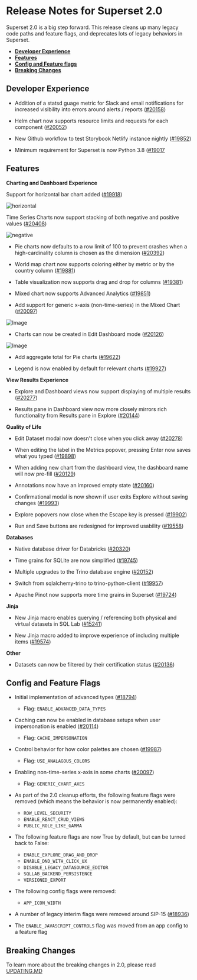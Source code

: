 <!--
Licensed to the Apache Software Foundation (ASF) under one
or more contributor license agreements.  See the NOTICE file
distributed with this work for additional information
regarding copyright ownership.  The ASF licenses this file
to you under the Apache License, Version 2.0 (the
"License"); you may not use this file except in compliance
with the License.  You may obtain a copy of the License at

  http://www.apache.org/licenses/LICENSE-2.0

Unless required by applicable law or agreed to in writing,
software distributed under the License is distributed on an
"AS IS" BASIS, WITHOUT WARRANTIES OR CONDITIONS OF ANY
KIND, either express or implied.  See the License for the
specific language governing permissions and limitations
under the License.
-->

# Release Notes for Superset 2.0

Superset 2.0 is a big step forward. This release cleans up many legacy code paths and feature flags, and deprecates lots of legacy behaviors in Superset.

- [**Developer Experience**](#developer-experience)
- [**Features**](#features)
- [**Config and Feature flags**](#config-and-feature-flags)
- [**Breaking Changes**](#breaking-changes)

## Developer Experience

- Addition of a statsd guage metric for Slack and email notifications for increased visibility into errors around alerts / reports ([#20158](https://github.com/apache/superset/pull/20136))

- Helm chart now supports resource limits and requests for each component ([#20052](https://github.com/apache/superset/pull/20052))

- New Github workflow to test Storybook Netlify instance nightly ([#19852](https://github.com/apache/superset/pull/19852))

- Minimum requirement for Superset is now Python 3.8 ([#19017](https://github.com/apache/superset/pull/19017)

## Features

**Charting and Dashboard Experience**

Support for horizontal bar chart added ([#19918](https://github.com/apache/superset/pull/19918))

![horizontal](https://user-images.githubusercontent.com/11830681/166248149-4946388a-5051-4d13-a516-50a81e9b5be3.png)

Time Series Charts now support stacking of both negative and positive values ([#20408](https://github.com/apache/superset/pull/20408))

![negative](https://user-images.githubusercontent.com/15073128/174057996-52255bfe-60c3-4727-be99-e328c124e439.png)

- Pie charts now defaults to a row limit of 100 to prevent crashes when a high-cardinality column is chosen as the dimension ([#20392](https://github.com/apache/superset/pull/20392))

- World map chart now supports coloring either by metric or by the country column ([#19881](https://github.com/apache/superset/pull/19987))

- Table visualization now supports drag and drop for columns ([#19381](https://github.com/apache/superset/pull/19381))

- Mixed chart now supports Advanced Analytics ([#19851](https://github.com/apache/superset/pull/19851))

- Add support for generic x-axis (non-time-series) in the Mixed Chart ([#20097](https://github.com/apache/superset/pull/20097))

![Image](https://user-images.githubusercontent.com/33317356/168807749-b021c04c-8902-4b4f-a7a4-f21544fb678e.png)

- Charts can now be created in Edit Dashboard mode ([#20126](https://github.com/apache/superset/pull/20126))

![Image](https://user-images.githubusercontent.com/15073128/169251205-2c0f36bb-17e0-4549-aa84-66a58a377603.png)

- Add aggregate total for Pie charts ([#19622](https://github.com/apache/superset/pull/19622))

- Legend is now enabled by default for relevant charts ([#19927](https://github.com/apache/superset/pull/19622))

**View Results Experience**

- Explore and Dashboard views now support displaying of multiple results ([#20277](https://github.com/apache/superset/pull/20277))

- Results pane in Dashboard view now more closely mirrors rich functionality from Results pane in Explore ([#20144](https://github.com/apache/superset/pull/20144))


**Quality of Life**

- Edit Dataset modal now doesn't close when you click away ([#20278](https://github.com/apache/superset/pull/20278))

- When editing the label in the Metrics popover, pressing Enter now saves what you typed ([#19898](https://github.com/apache/superset/pull/19898))

- When adding new chart from the dashboard view, the dashboard name will now pre-fill ([#20129](https://github.com/apache/superset/pull/20129))

- Annotations now have an improved empty state ([#20160](https://github.com/apache/superset/pull/20160))

- Confirmational modal is now shown if user exits Explore without saving changes ([#19993](https://github.com/apache/superset/pull/19993))

- Explore popovers now close when the Escape key is pressed ([#19902](https://github.com/apache/superset/pull/19902))

- Run and Save buttons are redesigned for improved usability ([#19558](https://github.com/apache/superset/pull/19558))

**Databases**

- Native database driver for Databricks ([#20320](https://github.com/apache/superset/pull/20320))

- Time grains for SQLite are now simplified ([#19745](https://github.com/apache/superset/pull/19745/files))

- Multiple upgrades to the Trino database engine ([#20152](https://github.com/apache/superset/pull/20152))

- Switch from sqlalchemy-trino to trino-python-client ([#19957](https://github.com/apache/superset/pull/19957))

- Apache Pinot now supports more time grains in Superset ([#19724](https://github.com/apache/superset/pull/19724))

**Jinja**

- New Jinja macro enables querying / referencing both physical and virtual datasets in SQL Lab ([#15241](https://github.com/apache/superset/pull/15241))

- New Jinja macro added to improve experience of including multiple items ([#19574](https://github.com/apache/superset/pull/18936))

**Other**

- Datasets can now be filtered by their certification status ([#20136](https://github.com/apache/superset/pull/20136))


## Config and Feature Flags

- Initial implementation of advanced types ([#18794](https://github.com/apache/superset/pull/18794))
	- Flag: `ENABLE_ADVANCED_DATA_TYPES`

- Caching can now be enabled in database setups when user impersonation is enabled ([#20114](https://github.com/apache/superset/pull/20114))
	- Flag: `CACHE_IMPERSONATION`

- Control behavior for how color palettes are chosen ([#19987](https://github.com/apache/superset/pull/19987))
	- Flag: `USE_ANALAGOUS_COLORS`

- Enabling non-time-series x-axis in some charts ([#20097](https://github.com/apache/superset/pull/20097))
	- Flag: `GENERIC_CHART_AXES`

- As part of the 2.0 cleanup efforts, the following feature flags were removed (which means the behavior is now permanently enabled):
	- `ROW_LEVEL_SECURITY`
	- `ENABLE_REACT_CRUD_VIEWS`
	- `PUBLIC_ROLE_LIKE_GAMMA`

- The following feature flags are now True by default, but can be turned back to False:
	- `ENABLE_EXPLORE_DRAG_AND_DROP`
	- `ENABLE_DND_WITH_CLICK_UX`
	- `DISABLE_LEGACY_DATASOURCE_EDITOR`
	- `SQLLAB_BACKEND_PERSISTENCE`
	- `VERSIONED_EXPORT`

- The following config flags were removed:
	- `APP_ICON_WIDTH`

- A number of legacy interim flags were removed around SIP-15 ([#18936](https://github.com/apache/superset/pull/18936))

- The `ENABLE_JAVASCRIPT_CONTROLS` flag was moved from an app config to a feature flag

## Breaking Changes

To learn more about the breaking changes in 2.0, please read [UPDATING.MD](https://github.com/apache/superset/blob/master/UPDATING.md)
